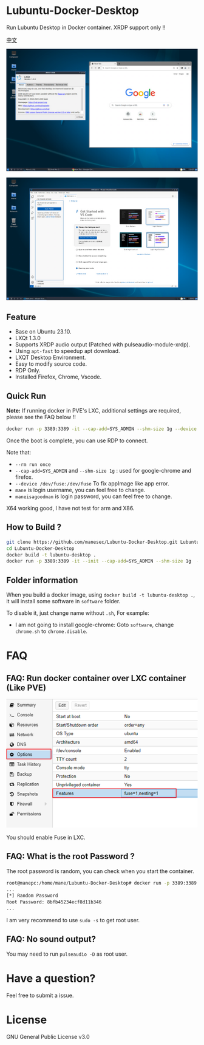 # Lubuntu-Docker-Desktop
Run Lubuntu Desktop in Docker container.  XRDP support only !!

[中文](README_ZH.md)

![image](img/1.png)

![image](img/2.png)


## Feature
+ Base on Ubuntu 23.10.
+ LXQt 1.3.0
+ Supports XRDP audio output (Patched with pulseaudio-module-xrdp).
+ Using `apt-fast` to speedup apt download.
+ LXQT Desktop Environment.
+ Easy to modify source code.
+ RDP Only.
+ Installed Firefox, Chrome, Vscode.

## Quick Run

**Note:** If running docker in PVE's LXC, additional settings are required, please see the FAQ below !!

``` bash
docker run -p 3389:3389 -it --cap-add=SYS_ADMIN --shm-size 1g --device /dev/fuse:/dev/fuse --rm manesec/lubuntu-desktop /bin/RunOnce.sh mane maneisagoodman
```

Once the boot is complete, you can use RDP to connect.

Note that: 
+ `--rm run once` 
+ `--cap-add=SYS_ADMIN` and `--shm-size 1g` : used for google-chrome and firefox.
+ `--device /dev/fuse:/dev/fuse` To fix appImage like app error.
+ `mane` is login username, you can feel free to change.
+ `maneisagoodman` is login password, you can feel free to change.

X64 working good, I have not test for arm and X86.

## How to Build ?

``` bash
git clone https://github.com/manesec/Lubuntu-Docker-Desktop.git Lubuntu-Docker-Desktop
cd Lubuntu-Docker-Desktop
docker build -t lubuntu-desktop .
docker run -p 3389:3389 -it --init --cap-add=SYS_ADMIN --shm-size 1g  --device /dev/fuse:/dev/fuse --rm lubuntu-desktop /bin/RunOnce.sh mane maneisagoodman
```



## Folder information

When you build a docker image, using `docker build -t lubuntu-desktop .`, it will install some software in `software` folder.

To disable it, just change name without `.sh`, For example:

+ I am not going to install google-chrome: Goto `software`, change `chrome.sh` to `chrome.disable`.


# FAQ

## FAQ: Run docker container over LXC container (Like PVE)

![image](img/3.png)

You should enable Fuse in LXC.

## FAQ: What is the root Password ?

The root password is random, you can check when you start the container.

```bash
root@manepc:/home/mane/Lubuntu-Docker-Desktop# docker run -p 3389:3389 -it --init --cap-add=SYS_ADMIN --device /dev/fuse:/dev/fuse --shm-size 1g --rm lubuntu-desktop /bin/RunOnce.sh mane maneisagoodman
...
[*] Random Password
Root Password: 8bfb45234ecf8d11b346
...
```

I am very recommend to use `sudo -s` to get root user.

## FAQ: No sound output?

You may need to run `pulseaudio -D` as root user.

# Have a question?

Feel free to submit a issue.

# License 
GNU General Public License v3.0
